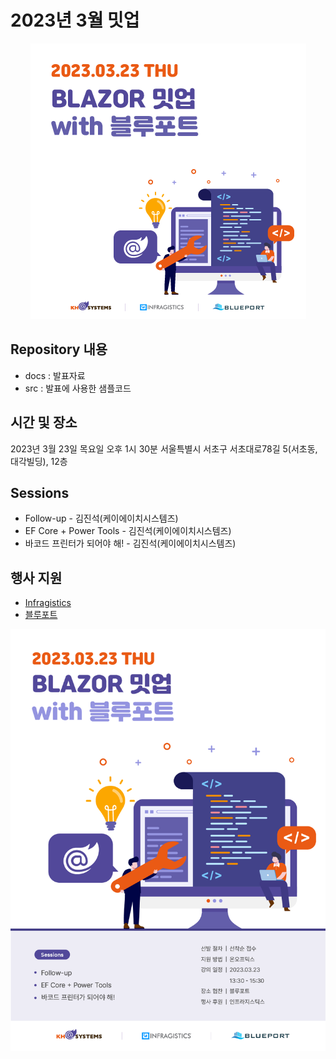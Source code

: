 # 2023년 3월 밋업
<p align="center">
  <img src="/images/onoffmix.png">
</p>

## Repository 내용
- docs : 발표자료
- src : 발표에 사용한 샘플코드

## 시간 및 장소
2023년 3월 23일 목요일 오후 1시 30분
서울특별시 서초구 서초대로78길 5(서초동, 대각빌딩), 12층 

## Sessions
- Follow-up - 김진석(케이에이치시스템즈)
- EF Core + Power Tools - 김진석(케이에이치시스템즈)
- 바코드 프린터가 되어야 해! - 김진석(케이에이치시스템즈)

## 행사 지원
- [Infragistics](https://www.infragistics.co.kr)
- [블루포트](https://www.blueport.co.kr)


![온오프믹스 이미지](/images/onoffmix-detail.png)
